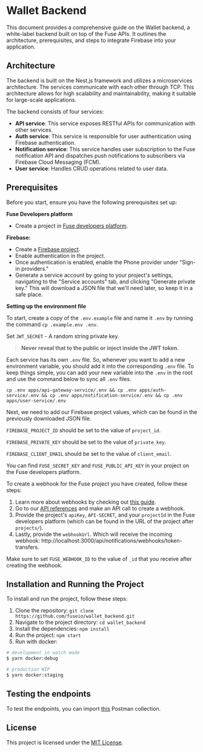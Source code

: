 # Wallet Backend

This document provides a comprehensive guide on the Wallet backend, a white-label backend built on top of the Fuse APIs. It outlines the architecture, prerequisites, and steps to integrate Firebase into your application.

## Architecture

The backend is built on the Nest.js framework and utilizes a microservices architecture. The services communicate with each other through TCP. This architecture allows for high scalability and maintainability, making it suitable for large-scale applications.

The backend consists of four services:

- **API service**: This service exposes RESTful APIs for communication with other services.
- **Auth service**: This service is responsible for user authentication using Firebase authentication.
- **Notification service**: This service handles user subscription to the Fuse notification API and dispatches push notifications to subscribers via Firebase Cloud Messaging (FCM).
- **User service**: Handles CRUD operations related to user data.

## **Prerequisites**

Before you start, ensure you have the following prerequisites set up:

**Fuse Developers platform**

- Create a project in [Fuse developers platform](https://developers.fuse.io/).

**Firebase:**

- Create a [Firebase project](https://console.firebase.google.com/).
- Enable authentication in the project.
- Once authentication is enabled, enable the Phone provider under "Sign-in providers."
- Generate a service account by going to your project's settings, navigating to the "Service accounts" tab, and clicking "Generate private key." This will download a JSON file that we'll need later, so keep it in a safe place.

**Setting up the environment file**

To start, create a copy of the `.env.example` file and name it `.env` by running the command `cp .example.env .env`.

Set `JWT_SECRET` - A random string private key. 

>**Never reveal that to the public or inject inside the JWT token.**

Each service has its own `.env` file. So, whenever you want to add a new environment variable, you should add it into the corresponding `.env` file.
To keep things simple, you can add your new variable into the `.env` in the root
and use the command below to sync all `.env` files.

```
cp .env apps/api-gateway-service/.env && cp .env apps/auth-service/.env && cp .env apps/notification-service/.env && cp .env apps/user-service/.env
```

Next, we need to add our Firebase project values, which can be found in the previously downloaded JSON file.

`FIREBASE_PROJECT_ID` should be set to the value of `project_id`.

`FIREBASE_PRIVATE_KEY` should be set to the value of `private_key`.

`FIREBASE_CLIENT_EMAIL` should be set to the value of `client_email`.

You can find `FUSE_SECRET_KEY` and `FUSE_PUBLIC_API_KEY` in your project on the Fuse developers platform.

To create a webhook for the Fuse project you have created, follow these steps:

1. Learn more about webhooks by checking out [this guide](https://docs.fuse.io/docs/notification-api/notifications-api#what-are-webhooks).
2. Go to our [API references](https://docs.fuse.io/docs/notification-api/create-webhook) and make an API call to create a webhook.
3. Provide the project's `apiKey`, `API-SECRET`, and your `projectId` in the Fuse developers platform (which can be found in the URL of the project after `projects/`).
4. Lastly, provide the `webhookUrl`. Which will receive the incoming webhook: http://localhost:3000/api/notifications/webhooks/token-transfers.

Make sure to set `FUSE_WEBHOOK_ID` to the value of `_id` that you receive after creating the webhook.

## Installation and Running the Project

To install and run the project, follow these steps:

1. Clone the repository: `git clone https://github.com/fuseio/wallet_backend.git`
2. Navigate to the project directory: `cd wallet_backend`
3. Install the dependencies: `npm install`
4. Run the project: `npm start`
5. Run with docker:

```bash
# development in watch mode
$ yarn docker:debug

# production WIP
$ yarn docker:staging
```

## Testing the endpoints
To test the endpoints, you can import [this](docs/postman/Fuse%20Wallet%20Backend.postman_collection.json) Postman collection.

## License

This project is licensed under the [MIT License](LICENSE).
